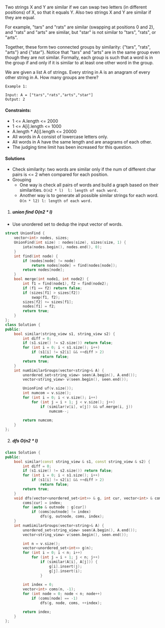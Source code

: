 Two strings X and Y are similar if we can swap two letters (in different positions) of X, so that it equals Y. Also two strings X and Y are similar if they are equal.

For example, "tars" and "rats" are similar (swapping at positions 0 and 2), and "rats" and "arts" are similar, but "star" is not similar to "tars", "rats", or "arts".

Together, these form two connected groups by similarity: {"tars", "rats", "arts"} and {"star"}.  Notice that "tars" and "arts" are in the same group even though they are not similar.  Formally, each group is such that a word is in the group if and only if it is similar to at least one other word in the group.

We are given a list A of strings.  Every string in A is an anagram of every other string in A.  How many groups are there?

 

```
Example 1:

Input: A = ["tars","rats","arts","star"]
Output: 2
```

 

#### Constraints:

-    1 <= A.length <= 2000
-    1 <= A[i].length <= 1000
-    A.length * A[i].length <= 20000
-    All words in A consist of lowercase letters only.
-    All words in A have the same length and are anagrams of each other.
-    The judging time limit has been increased for this question.


#### Solutions


- Check similarity: two words are similar only if the num of different char pairs is <= 2 when compared for each position.
- Grouping
    - One way is check all pairs of words and build a graph based on their similarities. `O(n2 * l)  l: length of each word.`
    - Another way is to generate all possible similar strings for each word. `O(n * l2) l: length of each word.`

1. ##### union find O(n2 * l)

- Use unordered set to dedup the input vector of words.

```c++
struct UnionFind {
    vector<int> nodes, sizes;
    UnionFind(int size) : nodes(size), sizes(size, 1) {
        iota(nodes.begin(), nodes.end(), 0);
    }
    int find(int node) {
        if (nodes[node] != node)
            return nodes[node] = find(nodes[node]);
        return nodes[node];
    }
    bool merge(int node1, int node2) {
        int f1 = find(node1), f2 = find(node2);
        if (f1 == f2) return false;
        if (sizes[f1] > sizes[f2])
            swap(f1, f2);
        sizes[f2] += sizes[f1];
        nodes[f1] = f2;
        return true;
    }
};
class Solution {
public:
    bool similar(string_view s1, string_view s2) {
        int diff = 0;
        if (s1.size() != s2.size()) return false;
        for (int i = 0; i < s1.size(); i++)
            if (s1[i] != s2[i] && ++diff > 2)
                return false;
        return true;
    }
    int numSimilarGroups(vector<string>& A) {
        unordered_set<string_view> seen(A.begin(), A.end());
        vector<string_view> v(seen.begin(), seen.end());

        UnionFind uf(v.size());
        int numcom = v.size();
        for (int i = 0; i < v.size(); i++)
            for (int j = i + 1; j < v.size(); j++)
                if (similar(v[i], v[j]) && uf.merge(i, j))
                    numcom--;
        
        return numcom;
    }
};
```


2. ##### dfs O(n2 * l)

```c++
class Solution {
public:
    bool similar(const string_view & s1, const string_view & s2) {
        int diff = 0;
        if (s1.size() != s2.size()) return false;
        for (int i = 0; i < s1.size(); i++)
            if (s1[i] != s2[i] && ++diff > 2)
                return false;
        return true;
    }
    void dfs(vector<unordered_set<int>> & g, int cur, vector<int> & coms, int index) {
        coms[cur] = index;
        for (auto & outnode : g[cur])
            if (coms[outnode] != index)
                dfs(g, outnode, coms, index);
    }
    int numSimilarGroups(vector<string>& A) {
        unordered_set<string_view> seen(A.begin(), A.end());
        vector<string_view> v(seen.begin(), seen.end());

        int n = v.size();
        vector<unordered_set<int>> g(n);
        for (int i = 0; i < n; i++)
            for (int j = i + 1; j < n; j++)
                if (similar(A[i], A[j])) {
                    g[i].insert(j);
                    g[j].insert(i);
                }
        
        int index = 0;
        vector<int> coms(n, -1);
        for (int node = 0; node < n; node++)
            if (coms[node] == -1)
                dfs(g, node, coms, ++index);

        return index;
    }
};
```